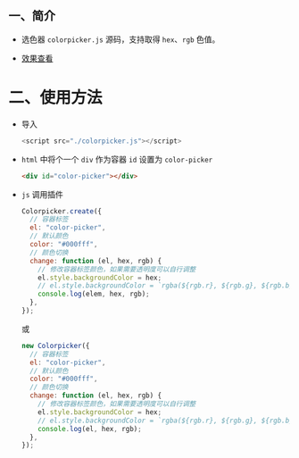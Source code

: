 ## 一、简介

- 选色器 `colorpicker.js` 源码，支持取得 `hex`、`rgb` 色值。

- [效果查看](https://blog.csdn.net/zz00008888/article/details/136261939)

# 二、使用方法

- 导入

  ```js
  <script src="./colorpicker.js"></script>
  ```

- `html` 中将个一个 `div` 作为容器 `id` 设置为 `color-picker`

  ```html
  <div id="color-picker"></div>
  ```

- `js` 调用插件

  ```js
  Colorpicker.create({
    // 容器标签
    el: "color-picker",
    // 默认颜色
    color: "#000fff",
    // 颜色切换
    change: function (el, hex, rgb) {
      // 修改容器标签颜色，如果需要透明度可以自行调整
      el.style.backgroundColor = hex;
      // el.style.backgroundColor = `rgba(${rgb.r}, ${rgb.g}, ${rgb.b}, ${rgb.a})`;
      console.log(elem, hex, rgb);
    },
  });
  ```

  或

  ```js
  new Colorpicker({
    // 容器标签
    el: "color-picker",
    // 默认颜色
    color: "#000fff",
    // 颜色切换
    change: function (el, hex, rgb) {
      // 修改容器标签颜色，如果需要透明度可以自行调整
      el.style.backgroundColor = hex;
      // el.style.backgroundColor = `rgba(${rgb.r}, ${rgb.g}, ${rgb.b}, ${rgb.a})`;
      console.log(el, hex, rgb);
    },
  });
  ```
